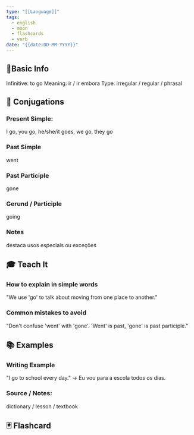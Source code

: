 ```yaml
---
type: "[[Language]]"
tags:
  - english
  - moon
  - flashcards
  - verb
date: "{{date:DD-MM-YYYY}}"
---
```

## 📌Basic Info

Infinitive: to go
Meaning: ir / ir embora
Type: irregular / regular / phrasal
## 📝 Conjugations
### Present Simple: 
I go, you go, he/she/it goes, we go, they go
### Past Simple 
went
### Past Participle 
gone
### Gerund / Participle 
going
### Notes
destaca usos especiais ou exceções
## 🎓 Teach It
### How to explain in simple words
"We use 'go' to talk about moving from one place to another."
### Common mistakes to avoid
"Don't confuse 'went' with 'gone'. 'Went' is past, 'gone' is past participle."

## 📚 Examples
### Writing Example
"I go to school every day." → Eu vou para a escola todos os dias.
### Source / Notes: 
dictionary / lesson / textbook

## 🃏 Flashcard